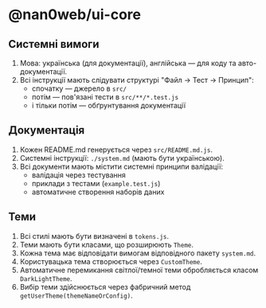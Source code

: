 # @nan0web/ui-core

## Системні вимоги
1. Мова: українська (для документації), англійська — для коду та авто-документації.
2. Всі інструкції мають слідувати структурі "Файл → Тест → Принцип":
   - спочатку — джерело в `src/`
   - потім — пов'язані тести в `src/**/*.test.js`
   - і тільки потім — обґрунтування документації

## Документація
1. Кожен README.md генерується через `src/README.md.js`.
2. Системні інструкції: `./system.md` (мають бути українською).
3. Всі документи мають містити системні принципи валідації:
   - валідація через тестування
   - приклади з тестами (`example.test.js`)
   - автоматичне створення наборів даних

## Теми
1. Всі стилі мають бути визначені в `tokens.js`.
2. Теми мають бути класами, що розширюють `Theme`.
3. Кожна тема має відповідати вимогам відповідного пакету `system.md`.
4. Користувацька тема створюється через `CustomTheme`.
5. Автоматичне перемикання світлої/темної теми обробляється класом `DarkLightTheme`.
6. Вибір теми здійснюється через фабричний метод `getUserTheme(themeNameOrConfig)`.